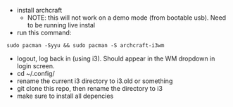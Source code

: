 - install archcraft
    - NOTE: this will not work on a demo mode (from bootable usb). Need to be running live instal
- run this command:
```
sudo pacman -Syyu && sudo pacman -S archcraft-i3wm
```
- logout, log back in (using i3). Should appear in the WM dropdown in login screen.
- cd ~/.config/
- rename the current i3 directory to i3.old or something
- git clone this repo, then rename the directory to i3
- make sure to install all depencies
